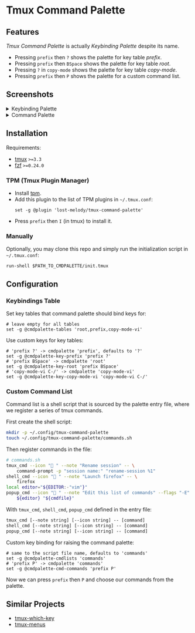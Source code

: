 # Tmux Command Palette

## Features

_Tmux Command Palette_ is actually _Keybinding Palette_ despite its name.

- Pressing `prefix` then `?` shows the palette for key table _prefix_.
- Pressing `prefix` then `BSpace` shows the palette for key table _root_.
- Pressing `?` in `copy-mode` shows the palette for key table _copy-mode_.
- Pressing `prefix` then `P` shows the palette for a custom command list.

## Screenshots

<details>
<summary>Keybinding Palette</summary>

![tmux-cmdpalette01.png](https://i.postimg.cc/TPVRms29/tmux-cmdpalette01.png)
![tmux-cmdpalette02.png](https://i.postimg.cc/mZXTQC40/tmux-cmdpalette02.png)

</details>

<details>
<summary>Command Palette</summary>

![tmux-cmdpalette03.png](https://i.postimg.cc/7YjDR4f9/tmux-cmdpalette03.png)

</details>

## Installation

Requirements:

- [tmux](https://github.com/tmux/tmux) `>=3.3`
- [fzf](https://github.com/junegunn/fzf) `>=0.24.0`

### TPM (Tmux Plugin Manager)

- Install [tpm](https://github.com/tmux-plugins/tpm).
- Add this plugin to the list of TPM plugins in `~/.tmux.conf`:
  ```tmux
  set -g @plugin 'lost-melody/tmux-command-palette'
  ```
- Press `prefix` then `I` (in tmux) to install it.

### Manually

Optionally, you may clone this repo and simply run the initialization script in `~/.tmux.conf`:

```tmux
run-shell $PATH_TO_CMDPALETTE/init.tmux
```

## Configuration

### Keybindings Table

Set key tables that command palette should bind keys for:

```tmux
# leave empty for all tables
set -g @cmdpalette-tables 'root,prefix,copy-mode-vi'
```

Use custom keys for key tables:

```tmux
# 'prefix ?' -> cmdpalette 'prefix', defaults to '?'
set -g @cmdpalette-key-prefix 'prefix ?'
# 'prefix BSpace' -> cmdpalette 'root'
set -g @cmdpalette-key-root 'prefix BSpace'
# 'copy-mode-vi C-/' -> cmdpalette 'copy-mode-vi'
set -g @cmdpalette-key-copy-mode-vi 'copy-mode-vi C-/'
```

### Custom Command List

Command list is a shell script that is sourced by the palette entry file, where we register a series of tmux commands.

First create the shell script:

```sh
mkdir -p ~/.config/tmux-command-palette
touch ~/.config/tmux-command-palette/commands.sh
```

Then register commands in the file:

```sh
# commands.sh
tmux_cmd --icon "󰑕 " --note "Rename session" -- \
    command-prompt -p "session name:" "rename-session %1"
shell_cmd --icon "󰈹 " --note "Launch firefox" -- \
    firefox
local editor="${EDITOR:-"vim"}"
popup_cmd --icon "󰤌 " --note "Edit this list of commands" --flags "-E" -- \
    ${editor} "${cmdfile}"
```

With `tmux_cmd`, `shell_cmd`, `popup_cmd` defined in the entry file:

```txt
tmux_cmd [--note string] [--icon string] -- [command]
shell_cmd [--note string] [--icon string] -- [command]
popup_cmd [--note string] [--icon string] -- [command]
```

Custom key binding for raising the command palette:

```tmux
# same to the script file name, defaults to 'commands'
set -g @cmdpalette-cmdlists 'commands'
# 'prefix P' -> cmdpalette 'commands'
set -g @cmdpalette-cmd-commands 'prefix P'
```

Now we can press `prefix` then `P` and choose our commands from the palette.

## Similar Projects

- [tmux-which-key](https://github.com/alexwforsythe/tmux-which-key)
- [tmux-menus](https://github.com/jaclu/tmux-menus)
